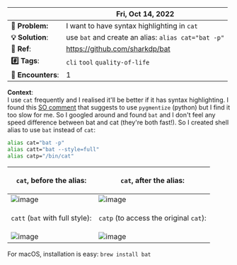 <!-- note -->
| | Fri, Oct 14, 2022 |
|--------|-------|
|**🧶 Problem:**| I want to have syntax highlighting in `cat` |
|**💡 Solution**:| use `bat` and create an alias: `alias cat="bat -p"` |
|**🔗 Ref**: | https://github.com/sharkdp/bat |
|**#️⃣ Tags**:| `cli` `tool` `quality-of-life` |
|**🔢 Encounters**:| 1 |

**Context**:  
I use `cat` frequently and I realised it'll be better if it has syntax highlighting. I found this [SO comment](https://stackoverflow.com/a/14799752/5381120) that suggests to use `pygmentize` (python) but I find it too slow for me. So I googled around and found `bat` and I don't feel any speed difference between bat and cat (they're both fast!). So I created shell alias to use `bat` instead of `cat`:

```sh
alias cat="bat -p"
alias catt="bat --style=full"
alias catp="/bin/cat"
```

| <p>`cat`, before the alias: </p>| <p>`cat`, after the alias:</p> |
|--------|-------|
| ![image](https://user-images.githubusercontent.com/7823011/195803658-3010efbe-6dd7-42a2-97d9-0fd0132ef517.png)       |     ![image](https://user-images.githubusercontent.com/7823011/195803686-fce484c8-5780-4a9e-b5de-6f7cc999f89d.png)  |
| <p align="center">`catt` (`bat` with full style): <p> | <p align="center">`catp` (to access the original `cat`):</p> |
|![image](https://user-images.githubusercontent.com/7823011/195809630-6f9e94d5-b3d5-407d-badb-36ec31ed9139.png)|![image](https://user-images.githubusercontent.com/7823011/195809681-e80693a0-5ca9-440d-8c93-1fa10b1e5c3a.png)|

For macOS, installation is easy: `brew install bat`